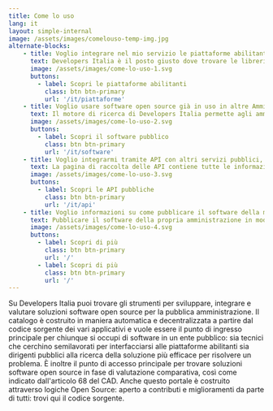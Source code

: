 ```yaml
---
title: Come lo uso
lang: it
layout: simple-internal
image: /assets/images/comelouso-temp-img.jpg
alternate-blocks:
    - title: Voglio integrare nel mio servizio le piattaforme abilitanti
      text: Developers Italia è il posto giusto dove trovare le librerie e gli SDK di cui hai bisogno per integrare le piattaforme abilitanti del Piano Triennale all'interno del tuo servizio. Naviga sulla pagina della piattaforma di tuo interesse e troverai un collegamento ai diversi repository: a seconda del progetto troverai API key, esempi di codice, plugin, librerie e semilavorati: tutto ciò di cui hai bisogno per essere pronto all’integrazione.
      image: /assets/images/come-lo-uso-1.svg
      buttons:
        - label: Scopri le piattaforme abilitanti
          class: btn btn-primary
          url: '/it/piattaforme'
    - title: Voglio usare software open source già in uso in altre Amministrazioni
      text: Il motore di ricerca di Developers Italia permette agli amministratori pubblici di trovare tutto il software messo a riuso dalle altre pubbliche amministrazioni e il software open source creato da terze parti specificatamente per una pubblica amministrazione. Per trovare il software di proprio interesse è possibile effettuare una ricerca utilizzando il nome dell'applicativo, cercandolo per funzionalità o semplicemente navigando attraverso le parole chiave. È inoltre possibile trovare tutto il software messo a riuso da una particolare pubblica amministrazione visitando il suo portale. Per maggiori informazioni visita la sezione dedicata al Software.
      image: /assets/images/come-lo-uso-2.svg
      buttons:
        - label: Scopri il software pubblico
          class: btn btn-primary
          url: '/it/software'
    - title: Voglio integrarmi tramite API con altri servizi pubblici, così da arricchire il mio servizio o crearne uno nuovo
      text: La pagina di raccolta delle API contiene tutte le informazioni necessarie ad integrare un servizio pubblico all'interno del proprio applicativo sia Esso ad uso privato o per un'altra amministrazione pubblica. È possibile scaricare descrizioni OpenAPI via Swagger,  oltre che provare il servizio direttamente via browser.
      image: /assets/images/come-lo-uso-3.svg
      buttons:
        - label: Scopri le API pubbliche
          class: btn btn-primary
          url: '/it/api'
    - title: Voglio informazioni su come pubblicare il software della mia Amministrazione in modalità open source
      text: Pubblicare il software della propria amministrazione in modalità Open Source consente di adempiere all'articolo 69 del codice dell'amministrazione digitale. Le linee guida ufficiali includono degli allegati che dettagliano tecnicamente come effettuare il rilascio nel modo corretto. È necessario scegliere una licenza per il software, pubblicarlo su una piattaforma di code hosting collaborativa e metadatarlo secondo lo standard PublicCode.yml. Per semplificare la lettura abbiamo preparato un riassunto delle linee guida contenente gli adempimenti tecnici e un riassunto contenente gli adempimenti a carico delle amministrazioni.
      image: /assets/images/come-lo-uso-4.svg
      buttons:
        - label: Scopri di più
          class: btn btn-primary
          url: '/'
        - label: Scopri di più
          class: btn btn-primary
          url: '/'
---
```


Su Developers Italia puoi trovare gli strumenti per sviluppare, integrare e valutare soluzioni software open source per la pubblica amministrazione. Il catalogo è costruito in maniera automatica e decentralizzata a partire dal codice sorgente dei vari applicativi e vuole essere il punto di ingresso principale per chiunque si occupi di software in un ente pubblico: sia tecnici che cerchino semilavorati per interfacciarsi alle piattaforme abilitanti sia dirigenti pubblici alla ricerca della soluzione più efficace per risolvere un problema. È inoltre il punto di accesso principale per trovare soluzioni software open source in fase di valutazione comparativa, così come indicato dall'articolo 68 del CAD. Anche questo portale è costruito attraverso logiche Open Source: aperto a contributi e miglioramenti da parte di tutti: trovi qui il codice sorgente.

